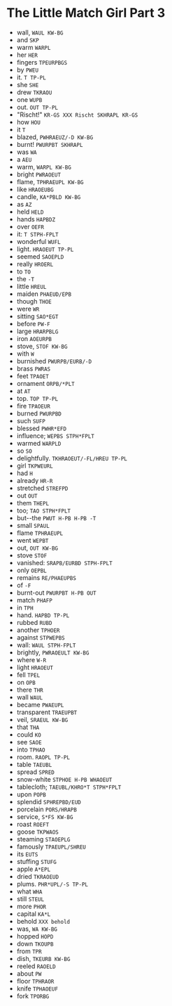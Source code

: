 # The Little Match Girl Part 3

* wall, `WAUL KW-BG`
* and `SKP`
* warm `WARPL`
* her `HER`
* fingers `TPEURPBGS`
* by `PWEU`
* it. `T TP-PL`
* she `SHE`
* drew `TKRAOU`
* one `WUPB`
* out. `OUT TP-PL`
* "Rischt!" `KR-GS XXX Rischt SKHRAPL KR-GS`
* how `HOU`
* it `T`
* blazed, `PWHRAEUZ/-D KW-BG`
* burnt! `PWURPBT SKHRAPL`
* was `WA`
* a `AEU`
* warm, `WARPL KW-BG`
* bright `PWRAOEUT`
* flame, `TPHRAEUPL KW-BG`
* like `HRAOEUBG`
* candle, `KA*PBLD KW-BG`
* as `AZ`
* held `HELD`
* hands `HAPBDZ`
* over `OEFR`
* it: `T STPH-FPLT`
* wonderful `WUFL`
* light. `HRAOEUT TP-PL`
* seemed `SAOEPLD`
* really `HROERL`
* to `TO`
* the `-T`
* little `HREUL`
* maiden `PHAEUD/EPB`
* though `THOE`
* were `WR`
* sitting `SAO*EGT`
* before `PW-F`
* large `HRARPBLG`
* iron `AOEURPB`
* stove, `STOF KW-BG`
* with `W`
* burnished `PWURPB/EURB/-D`
* brass `PWRAS`
* feet `TPAOET`
* ornament `ORPB/*PLT`
* at `AT`
* top. `TOP TP-PL`
* fire `TPAOEUR`
* burned `PWURPBD`
* such `SUFP`
* blessed `PWHR*EFD`
* influence; `WEPBS STPH*FPLT`
* warmed `WARPLD`
* so `SO`
* delightfully. `TKHRAOEUT/-FL/HREU TP-PL`
* girl `TKPWEURL`
* had `H`
* already `HR-R`
* stretched `STREFPD`
* out `OUT`
* them `THEPL`
* too; `TAO STPH*FPLT`
* but--the `PWUT H-PB H-PB -T`
* small `SPAUL`
* flame `TPHRAEUPL`
* went `WEPBT`
* out, `OUT KW-BG`
* stove `STOF`
* vanished: `SRAPB/EURBD STPH-FPLT`
* only `OEPBL`
* remains `RE/PHAEUPBS`
* of `-F`
* burnt-out `PWURPBT H-PB OUT`
* match `PHAFP`
* in `TPH`
* hand. `HAPBD TP-PL`
* rubbed `RUBD`
* another `TPHOER`
* against `STPWEPBS`
* wall: `WAUL STPH-FPLT`
* brightly, `PWRAOEULT KW-BG`
* where `W-R`
* light `HRAOEUT`
* fell `TPEL`
* on `OPB`
* there `THR`
* wall `WAUL`
* became `PWAEUPL`
* transparent `TRAEUPBT`
* veil, `SRAEUL KW-BG`
* that `THA`
* could `KO`
* see `SAOE`
* into `TPHAO`
* room. `RAOPL TP-PL`
* table `TAEUBL`
* spread `SPRED`
* snow-white `STPHOE H-PB WHAOEUT`
* tablecloth; `TAEUBL/KHRO*T STPH*FPLT`
* upon `POPB`
* splendid `SPHREPBD/EUD`
* porcelain `PORS/HRAPB`
* service, `S*FS KW-BG`
* roast `ROEFT`
* goose `TKPWAOS`
* steaming `STAOEPLG`
* famously `TPAEUPL/SHREU`
* its `EUTS`
* stuffing `STUFG`
* apple `A*EPL`
* dried `TKRAOEUD`
* plums. `PHR*UPL/-S TP-PL`
* what `WHA`
* still `STEUL`
* more `PHOR`
* capital `KA*L`
* behold `XXX behold`
* was, `WA KW-BG`
* hopped `HOPD`
* down `TKOUPB`
* from `TPR`
* dish, `TKEURB KW-BG`
* reeled `RAOELD`
* about `PW`
* floor `TPHRAOR`
* knife `TPHAOEUF`
* fork `TPORBG`
